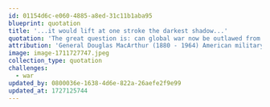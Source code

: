 ```yaml
---
id: 01154d6c-e060-4885-a8ed-31c11b1aba95
blueprint: quotation
title: '...it would lift at one stroke the darkest shadow...'
quotation: 'The great question is: can global war now be outlawed from the world? If so...it would lift at one stroke the darkest shadow which has engulfed mankind from the beginning.'
attribution: 'General Douglas MacArthur (1880 - 1964) American military leader'
image: image-1711727747.jpeg
collection_type: quotation
challenges:
  - war
updated_by: 0800036e-1638-4d6e-822a-26aefe2f9e99
updated_at: 1727125744
---
```

